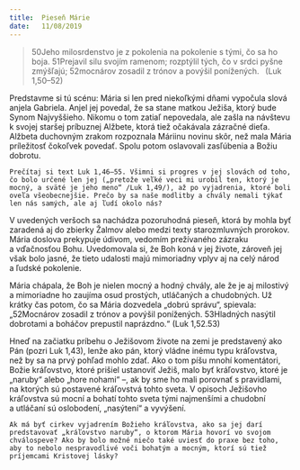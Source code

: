 ```yaml
---
title:  Pieseň Márie
date:   11/08/2019
---
```


> <p></p>
> 50Jeho milosrdenstvo je z pokolenia na pokolenie s tými, čo sa ho boja. 51Prejavil silu svojím ramenom; rozptýlil tých, čo v srdci pyšne zmýšľajú; 52mocnárov zosadil z trónov a povýšil ponížených.  (Luk 1,50–52)

Predstavme si tú scénu: Mária si len pred niekoľkými dňami vypočula slová anjela Gabriela. Anjel jej povedal, že sa stane matkou Ježiša, ktorý bude Synom Najvyššieho. Nikomu o tom zatiaľ nepovedala, ale zašla na návštevu k svojej staršej príbuznej Alžbete, ktorá tiež očakávala zázračné dieťa. Alžbeta duchovným zrakom rozpoznala Máriinu novinu skôr, než mala Mária príležitosť čokoľvek povedať. Spolu potom oslavovali zasľúbenia a Božiu dobrotu.

`Prečítaj si text Luk 1,46–55. Všimni si progres v jej slovách od toho, čo bolo určené len jej („pretože veľké veci mi urobil ten, ktorý je mocný, a sväté je jeho meno“ /Luk 1,49/), až po vyjadrenia, ktoré boli oveľa všeobecnejšie. Prečo by sa naše modlitby a chvály nemali týkať len nás samých, ale aj ľudí okolo nás?`

V uvedených veršoch sa nachádza pozoruhodná pieseň, ktorá by mohla byť zaradená aj do zbierky Žalmov alebo medzi texty starozmluvných prorokov. Mária doslova prekypuje údivom, vedomím prežívaného zázraku a vďačnosťou Bohu. Uvedomovala si, že Boh koná v jej živote, zároveň jej však bolo jasné, že tieto udalosti majú mimoriadny vplyv aj na celý národ a ľudské pokolenie.

Mária chápala, že Boh je nielen mocný a hodný chvály, ale že je aj milostivý a mimoriadne ho zaujíma osud prostých, utláčaných a chudobných. Už krátky čas potom, čo sa Mária dozvedela „dobrú správu“, spievala: „52Mocnárov zosadil z trónov a povýšil ponížených. 53Hladných nasýtil dobrotami a boháčov prepustil naprázdno.“ (Luk 1,52.53)

Hneď na začiatku príbehu o Ježišovom živote na zemi je predstavený ako Pán (pozri Luk 1,43), lenže ako pán, ktorý vládne inému typu kráľovstva, než by sa na prvý pohľad mohlo zdať. Ako o tom píšu mnohí komentátori, Božie kráľovstvo, ktoré prišiel ustanoviť Ježiš, malo byť kráľovstvo, ktoré je „naruby“ alebo „hore nohami“ –, ak by sme ho mali porovnať s pravidlami, na ktorých sú postavené kráľovstvá tohto sveta. V opisoch Ježišovho kráľovstva sú mocní a bohatí tohto sveta tými najmenšími a chudobní a utláčaní sú oslobodení, „nasýtení“ a vyvýšení.

`Ak má byť cirkev vyjadrením Božieho kráľovstva, ako sa jej darí predstavovať „kráľovstvo naruby“, o ktorom Mária hovorí vo svojom chválospeve? Ako by bolo možné niečo také uviesť do praxe bez toho, aby to nebolo nespravodlivé voči bohatým a mocným, ktorí sú tiež príjemcami Kristovej lásky?`